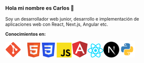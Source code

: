 ### Hola mi nombre es Carlos 👋

Soy un desarrollador web junior, desarrollo e implementación de aplicaciones web con React, Next.js, Angular etc.
 
**Conocimientos en:**

<img src="img/Git_icon.svg" alt="git" width="50" style="margin-right: 20px;"><img src="img/HTML5_logo.svg" alt="git" width="42"><img src="img/CSS3_logo.svg" alt="git" width="50"><img src="img/JavaScript-logo.svg" alt="git" width="50"><img src="img/angular.svg" alt="angular" width="50"><img src="img/react.svg" alt="react" width="50"><img src="img/N-js.svg" alt="next.js" width="50"><img src="img/Python-logo.svg" alt="python" width="50">

<!--
**carlos1297/carlos1297** is a ✨ _special_ ✨ repository because its `README.md` (this file) appears on your GitHub profile.

Here are some ideas to get you started:

- 🔭 I’m currently working on ...
- 🌱 I’m currently learning ...
- 👯 I’m looking to collaborate on ...
- 🤔 I’m looking for help with ...
- 💬 Ask me about ...
- 📫 How to reach me: ...
- 😄 Pronouns: ...
- ⚡ Fun fact: ...
-->
